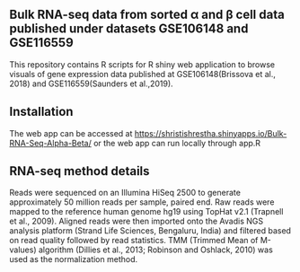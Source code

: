 ## Bulk RNA-seq data from sorted α and β cell data published under datasets GSE106148 and GSE116559

This repository contains R scripts for R shiny web application to browse visuals of gene expression data published at GSE106148(Brissova et al., 2018) and GSE116559(Saunders et al.,2019). 



## Installation

The web app can be accessed at https://shristishrestha.shinyapps.io/Bulk-RNA-Seq-Alpha-Beta/ or the web app can run locally through app.R

## RNA-seq method details

Reads were sequenced on an Illumina HiSeq 2500 to generate approximately 50 million reads per sample, paired end. Raw reads were mapped to the reference human genome hg19 using TopHat v2.1 (Trapnell et al., 2009). Aligned reads were then imported onto the Avadis NGS analysis platform (Strand Life Sciences, Bengaluru, India) and filtered based on read quality followed by read statistics. TMM (Trimmed Mean of M-values) algorithm (Dillies et al., 2013; Robinson and Oshlack, 2010) was used as the normalization method.
